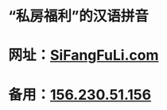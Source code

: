 # “私房福利”的汉语拼音
# 网址：<a href="http://SiFangFuLi.com/" rel="nofollow">SiFangFuLi.com</a>
# 备用：<a href="http://156.230.51.156/" rel="nofollow">156.230.51.156</a>
